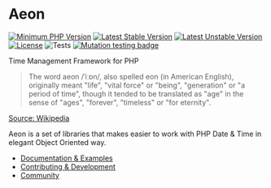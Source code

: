 # Aeon

[![Minimum PHP Version](https://img.shields.io/badge/php-%3E%3D%207.4-8892BF.svg)](https://php.net/)
[![Latest Stable Version](https://poser.pugx.org/aeon-php/calendar/v)](//packagist.org/packages/aeon-php/calendar)
[![Latest Unstable Version](https://poser.pugx.org/aeon-php/calendar/v/unstable)](//packagist.org/packages/aeon-php/calendar)
[![License](https://poser.pugx.org/aeon-php/calendar/license)](//packagist.org/packages/aeon-php/calendar)
![Tests](https://github.com/aeon-php/calendar/workflows/Tests/badge.svg?branch=1.x)
[![Mutation testing badge](https://img.shields.io/endpoint?style=flat&url=https%3A%2F%2Fbadge-api.stryker-mutator.io%2Fgithub.com%2Faeon-php%2Fcalendar%2F1.x)](https://dashboard.stryker-mutator.io/reports/github.com/aeon-php/calendar/1.x)

Time Management Framework for PHP

> The word aeon /ˈiːɒn/, also spelled eon (in American English), originally meant "life", "vital force" or "being", 
> "generation" or "a period of time", though it tended to be translated as "age" in the sense of "ages", "forever", 
> "timeless" or "for eternity".

[Source: Wikipedia](https://en.wikipedia.org/wiki/Aeon) 

Aeon is a set of libraries that makes easier to work with PHP Date & Time in elegant Object Oriented way.

* [Documentation & Examples](https://aeon-php.org/docs/calendar/)
* [Contributing & Development](https://github.com/aeon-php/.github/blob/master/CONTRIBUTING.md)
* [Community](https://github.com/orgs/aeon-php/discussions)

